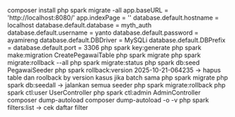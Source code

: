 composer install
php spark migrate -all
app.baseURL = 'http://localhost:8080/'
app.indexPage = ''
database.default.hostname = localhost
database.default.database = myth_auth
database.default.username = yanto
database.default.password = ayamireng
database.default.DBDriver = MySQLi
database.default.DBPrefix =
database.default.port = 3306
php spark key:generate
php spark make:migration CreatePegawaiTable
php spark migrate
php spark migrate:rollback --all
php spark migrate:status
php spark db:seed PegawaiSeeder
php spark rollback:version 2025-10-21-064235 -> hapus table dan roolback by version kasus jika batch sama
php spark migrate
php spark db:seedall -> jalankan semua seeder
php spark migrate:rollback
php spark ctl:user UserController
php spark ctl:admin AdminController
composer dump-autoload
composer dump-autoload -o -v
php spark filters:list -> cek daftar filter